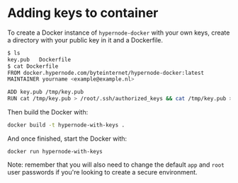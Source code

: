 # Adding keys to container

To create a Docker instance of `hypernode-docker` with your own keys, create a directory with your public key in it and a Dockerfile.

```bash
$ ls
key.pub   Dockerfile
$ cat Dockerfile
FROM docker.hypernode.com/byteinternet/hypernode-docker:latest
MAINTAINER yourname <example@example.nl>

ADD key.pub /tmp/key.pub
RUN cat /tmp/key.pub > /root/.ssh/authorized_keys && cat /tmp/key.pub > /data/web/.ssh/authorized_keys && rm -f /tmp/deployment.pub
```

Then build the Docker with:
```bash
docker build -t hypernode-with-keys .
```

And once finished, start the Docker with:
```
docker run hypernode-with-keys
```

Note: remember that you will also need to change the default `app` and `root` user passwords if you're looking to create a secure environment.
